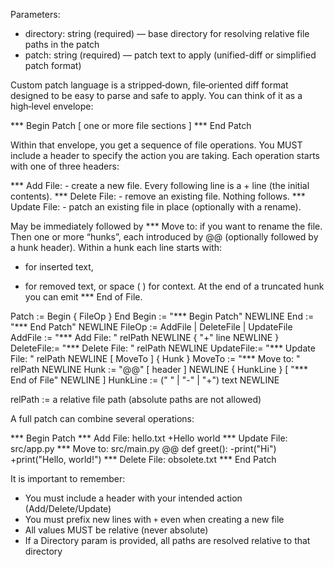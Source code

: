 Parameters:
- directory: string (required) — base directory for resolving relative file paths in the patch
- patch: string (required) — patch text to apply (unified-diff or simplified patch format)

Custom patch language is a stripped‑down, file‑oriented diff format designed to be easy to parse and safe to apply. You can think of it as a high‑level envelope:

*** Begin Patch
[ one or more file sections ]
*** End Patch

Within that envelope, you get a sequence of file operations.
You MUST include a header to specify the action you are taking.
Each operation starts with one of three headers:

*** Add File: <path> - create a new file. Every following line is a + line (the initial contents).
*** Delete File: <path> - remove an existing file. Nothing follows.
*** Update File: <path> - patch an existing file in place (optionally with a rename).

May be immediately followed by *** Move to: <new path> if you want to rename the file.
Then one or more “hunks”, each introduced by @@ (optionally followed by a hunk header).
Within a hunk each line starts with:

- for inserted text,

* for removed text, or
  space ( ) for context.
  At the end of a truncated hunk you can emit *** End of File.

Patch     := Begin { FileOp } End
Begin     := "*** Begin Patch" NEWLINE
End       := "*** End Patch" NEWLINE
FileOp    := AddFile | DeleteFile | UpdateFile
AddFile   := "*** Add File: " relPath NEWLINE { "+" line NEWLINE }
DeleteFile:= "*** Delete File: " relPath NEWLINE
UpdateFile:= "*** Update File: " relPath NEWLINE [ MoveTo ] { Hunk }
MoveTo    := "*** Move to: " relPath NEWLINE
Hunk      := "@@" [ header ] NEWLINE { HunkLine } [ "*** End of File" NEWLINE ]
HunkLine  := (" " | "-" | "+") text NEWLINE

relPath   := a relative file path (absolute paths are not allowed)

A full patch can combine several operations:

*** Begin Patch
*** Add File: hello.txt
+Hello world
*** Update File: src/app.py
*** Move to: src/main.py
@@ def greet():
-print("Hi")
+print("Hello, world!")
*** Delete File: obsolete.txt
*** End Patch

It is important to remember:

- You must include a header with your intended action (Add/Delete/Update)
- You must prefix new lines with `+` even when creating a new file
- All <relPath> values MUST be relative (never absolute)
- If a Directory param is provided, all paths are resolved relative to that directory